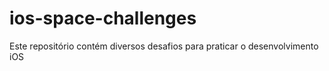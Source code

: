 # ios-space-challenges
Este repositório contém diversos desafios para praticar o desenvolvimento iOS
